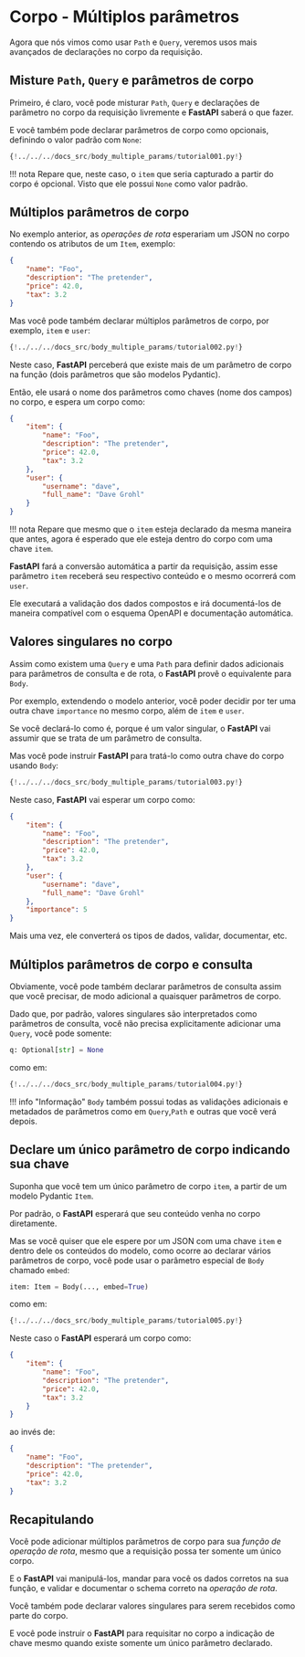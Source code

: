 # Corpo - Múltiplos parâmetros

Agora que nós vimos como usar `Path` e `Query`, veremos usos mais avançados de declarações no corpo da requisição.

## Misture `Path`, `Query` e parâmetros de corpo

Primeiro, é claro, você pode misturar `Path`, `Query` e declarações de parâmetro no corpo da requisição livremente e **FastAPI** saberá o que fazer.

E você também pode declarar parâmetros de corpo como opcionais, definindo o valor padrão com `None`:

```Python hl_lines="19-21"
{!../../../docs_src/body_multiple_params/tutorial001.py!}
```

!!! nota
    Repare que, neste caso, o `item` que seria capturado a partir do corpo é opcional. Visto que ele possui `None` como valor padrão.

## Múltiplos parâmetros de corpo

No exemplo anterior, as *operações de rota* esperariam um JSON no corpo contendo os atributos de um `Item`, exemplo:

```JSON
{
    "name": "Foo",
    "description": "The pretender",
    "price": 42.0,
    "tax": 3.2
}
```

Mas você pode também declarar múltiplos parâmetros de corpo, por exemplo, `item` e `user`:

```Python hl_lines="22"
{!../../../docs_src/body_multiple_params/tutorial002.py!}
```

Neste caso, **FastAPI** perceberá que existe mais de um parâmetro de corpo na função (dois parâmetros que são modelos Pydantic).

Então, ele usará o nome dos parâmetros como chaves (nome dos campos) no corpo, e espera um corpo como:

```JSON
{
    "item": {
        "name": "Foo",
        "description": "The pretender",
        "price": 42.0,
        "tax": 3.2
    },
    "user": {
        "username": "dave",
        "full_name": "Dave Grohl"
    }
}
```

!!! nota
    Repare que mesmo que o `item` esteja declarado da mesma maneira que antes, agora é esperado que ele esteja dentro do corpo com uma chave `item`.


**FastAPI** fará a conversão automática a partir da requisição, assim esse parâmetro `item` receberá seu respectivo conteúdo e o mesmo ocorrerá com `user`.

Ele executará a validação dos dados compostos e irá documentá-los de maneira compatível com o esquema OpenAPI e documentação automática.

## Valores singulares no corpo

Assim como existem uma `Query` e uma `Path` para definir dados adicionais para parâmetros de consulta e de rota, o **FastAPI** provê o equivalente para `Body`.

Por exemplo, extendendo o modelo anterior, você poder decidir por ter uma outra chave `importance` no mesmo corpo, além de `item` e `user`.

Se você declará-lo como é, porque é um valor singular, o **FastAPI** vai assumir que se trata de um parâmetro de consulta.

Mas você pode instruir **FastAPI** para tratá-lo como outra chave do corpo usando `Body`:


```Python hl_lines="23"
{!../../../docs_src/body_multiple_params/tutorial003.py!}
```

Neste caso, **FastAPI** vai esperar um corpo como:


```JSON
{
    "item": {
        "name": "Foo",
        "description": "The pretender",
        "price": 42.0,
        "tax": 3.2
    },
    "user": {
        "username": "dave",
        "full_name": "Dave Grohl"
    },
    "importance": 5
}
```

Mais uma vez, ele converterá os tipos de dados, validar, documentar, etc.

## Múltiplos parâmetros de corpo e consulta

Obviamente, você pode também declarar parâmetros de consulta assim que você precisar, de modo adicional a quaisquer parâmetros de corpo.

Dado que, por padrão, valores singulares são interpretados como parâmetros de consulta, você não precisa explicitamente adicionar uma `Query`, você pode somente:

```Python
q: Optional[str] = None
```

como em:

```Python hl_lines="28"
{!../../../docs_src/body_multiple_params/tutorial004.py!}
```

!!! info "Informação"
    `Body` também possui todas as validações adicionais e metadados de parâmetros como em `Query`,`Path` e outras que você verá depois.


## Declare um único parâmetro de corpo indicando sua chave

Suponha que você tem um único parâmetro de corpo `item`, a partir de um modelo Pydantic `Item`.

Por padrão, o **FastAPI** esperará que seu conteúdo venha no corpo diretamente.

Mas se você quiser que ele espere por um JSON com uma chave `item` e dentro dele os conteúdos do modelo, como ocorre ao declarar vários parâmetros de corpo, você pode usar o parâmetro especial de `Body` chamado `embed`:

```Python
item: Item = Body(..., embed=True)
```

como em:

```Python hl_lines="17"
{!../../../docs_src/body_multiple_params/tutorial005.py!}
```

Neste caso o **FastAPI** esperará um corpo como:

```JSON hl_lines="2"
{
    "item": {
        "name": "Foo",
        "description": "The pretender",
        "price": 42.0,
        "tax": 3.2
    }
}
```

ao invés de:

```JSON
{
    "name": "Foo",
    "description": "The pretender",
    "price": 42.0,
    "tax": 3.2
}
```

## Recapitulando

Você pode adicionar múltiplos parâmetros de corpo para sua *função de operação de rota*, mesmo que a requisição possa ter somente um único corpo.

E o **FastAPI** vai manipulá-los, mandar para você os dados corretos na sua função, e validar e documentar o schema correto na *operação de rota*.

Você também pode declarar valores singulares para serem recebidos como parte do corpo.

E você pode instruir o **FastAPI** para requisitar no corpo a indicação de chave mesmo quando existe somente um único parâmetro declarado.
